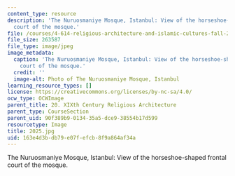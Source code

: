 ```yaml
---
content_type: resource
description: 'The Nuruosmaniye Mosque, Istanbul: View of the horseshoe-shaped frontal
  court of the mosque.'
file: /courses/4-614-religious-architecture-and-islamic-cultures-fall-2002/163e4d3bdb79e07fefcb8f9a864af34a_2025.jpg
file_size: 263587
file_type: image/jpeg
image_metadata:
  caption: 'The Nuruosmaniye Mosque, Istanbul: View of the horseshoe-shaped frontal
    court of the mosque.'
  credit: ''
  image-alt: Photo of The Nuruosmaniye Mosque, Istanbul
learning_resource_types: []
license: https://creativecommons.org/licenses/by-nc-sa/4.0/
ocw_type: OCWImage
parent_title: 20. XIXth Century Religious Architecture
parent_type: CourseSection
parent_uid: 90f389b9-0134-35a5-dce9-38554b17d599
resourcetype: Image
title: 2025.jpg
uid: 163e4d3b-db79-e07f-efcb-8f9a864af34a
---
```

The Nuruosmaniye Mosque, Istanbul: View of the horseshoe-shaped frontal court of the mosque.